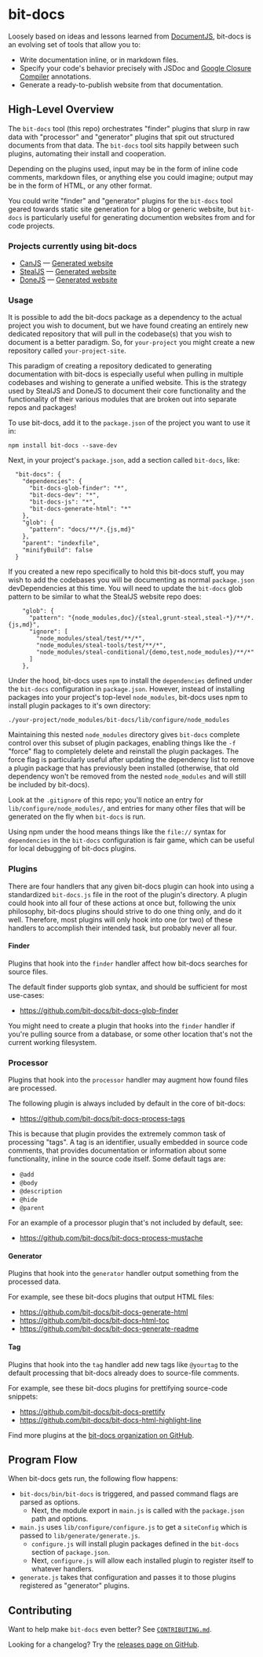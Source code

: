 # bit-docs

Loosely based on ideas and lessons learned from [DocumentJS](http://documentjs.com), bit-docs is an evolving set of tools that allow you to:

 - Write documentation inline, or in markdown files.
 - Specify your code's behavior precisely with JSDoc
   and [Google Closure Compiler](https://github.com/google/closure-compiler/wiki/Annotating-JavaScript-for-the-Closure-Compiler)
   annotations.
- Generate a ready-to-publish website from that documentation.

## High-Level Overview

The `bit-docs` tool (this repo) orchestrates "finder" plugins that slurp in raw data with "processor" and "generator" plugins that spit out structured documents from that data. The `bit-docs` tool sits happily between such plugins, automating their install and cooperation.

Depending on the plugins used, input may be in the form of inline code comments, markdown files, or anything else you could imagine; output may be in the form of HTML, or any other format.

You could write "finder" and "generator" plugins for the `bit-docs` tool geared towards static site generation for a blog or generic website, but `bit-docs` is particularly useful for generating documention websites from and for code projects.

### Projects currently using bit-docs

 - [CanJS](https://github.com/canjs/canjs) — [Generated website](http://canjs.com)
 - [StealJS](https://github.com/stealjs/stealjs) — [Generated website](http://stealjs.com)
 - [DoneJS](https://github.com/donejs/donejs-next) — [Generated website](https://donejs.github.io/donejs-next)

### Usage 

It is possible to add the bit-docs package as a dependency to the actual project you wish to document, but we have found creating an entirely new dedicated repository that will pull in the codebase(s) that you wish to document is a better paradigm. So, for `your-project` you might create a new repository called `your-project-site`.

This paradigm of creating a repository dedicated to generating documentation with bit-docs is especially useful when pulling in multiple codebases and wishing to generate a unified website. This is the strategy used by StealJS and DoneJS to document their core functionality and the functionality of their various modules that are broken out into separate repos and packages!

To use bit-docs, add it to the `package.json` of the project you want to use it in:

```
npm install bit-docs --save-dev
```

Next, in your project's `package.json`, add a section called `bit-docs`, like:

```
  "bit-docs": {
    "dependencies": {
      "bit-docs-glob-finder": "*",
      "bit-docs-dev": "*",
      "bit-docs-js": "*",
      "bit-docs-generate-html": "*"
    },
    "glob": {
      "pattern": "docs/**/*.{js,md}"
    },
    "parent": "indexfile",
    "minifyBuild": false
  }
```

If you created a new repo specifically to hold this bit-docs stuff, you may wish to add the codebases you will be documenting as normal `package.json` devDependencies at this time. You will need to update the `bit-docs` glob pattern to be similar to what the StealJS website repo does:

```
    "glob": {
      "pattern": "{node_modules,doc}/{steal,grunt-steal,steal-*}/**/*.{js,md}",
      "ignore": [
        "node_modules/steal/test/**/*",
        "node_modules/steal-tools/test/**/*",
        "node_modules/steal-conditional/{demo,test,node_modules}/**/*"
      ]
	},
```

Under the hood, bit-docs uses `npm` to install the `dependencies` defined under the `bit-docs` configuration in `package.json`. However, instead of installing packages into your project's top-level `node_modules`, bit-docs uses npm to install plugin packages to it's own directory:

```
./your-project/node_modules/bit-docs/lib/configure/node_modules
```

Maintaining this nested `node_modules` directory gives `bit-docs` complete control over this subset of plugin packages, enabling things like the `-f` "force" flag to completely delete and reinstall the plugin packages. The force flag is particularly useful after updating the dependency list to remove a plugin package that has previously been installed (otherwise, that old dependency won't be removed from the nested `node_modules` and will still be included by bit-docs).

Look at the `.gitignore` of this repo; you'll notice an entry for `lib/configure/node_modules/`, and entries for many other files that will be generated on the fly when `bit-docs` is run.

Using npm under the hood means things like the `file://` syntax for `dependencies` in the `bit-docs` configuration is fair game, which can be useful for local debugging of bit-docs plugins.

### Plugins

There are four handlers that any given bit-docs plugin can hook into using a standardized `bit-docs.js` file in the root of the plugin's directory. A plugin could hook into all four of these actions at once but, following the unix philosophy, bit-docs plugins should strive to do one thing only, and do it well. Therefore, most plugins will only hook into one (or two) of these handlers to accomplish their intended task, but probably never all four.

#### Finder

Plugins that hook into the `finder` handler affect how bit-docs searches for source files.

The default finder supports glob syntax, and should be sufficient for most use-cases:

- <https://github.com/bit-docs/bit-docs-glob-finder>

You might need to create a plugin that hooks into the `finder` handler if you're pulling source from a database, or some other location that's not the current working filesystem.

### Processor

Plugins that hook into the `processor` handler may augment how found files are processed.

The following plugin is always included by default in the core of bit-docs:

- <https://github.com/bit-docs/bit-docs-process-tags>

This is because that plugin provides the extremely common task of processing "tags". A tag is an identifier, usually embedded in source code comments, that provides documentation or information about some functionality, inline in the source code itself. Some default tags are:

- `@add`
- `@body`
- `@description`
- `@hide`
- `@parent`

For an example of a processor plugin that's not included by default, see:

- <https://github.com/bit-docs/bit-docs-process-mustache>

#### Generator

Plugins that hook into the `generator` handler output something from the processed data.

For example, see these bit-docs plugins that output HTML files:

- <https://github.com/bit-docs/bit-docs-generate-html>
- <https://github.com/bit-docs/bit-docs-html-toc>
- <https://github.com/bit-docs/bit-docs-generate-readme>

#### Tag

Plugins that hook into the `tag` handler add new tags like `@yourtag` to the default processing that bit-docs already does to source-file comments.

For example, see these bit-docs plugins for prettifying source-code snippets:

- <https://github.com/bit-docs/bit-docs-prettify>
- <https://github.com/bit-docs/bit-docs-html-highlight-line>

Find more plugins at the [bit-docs organization on GitHub](https://github.com/bit-docs).

## Program Flow

When bit-docs gets run, the following flow happens:

- `bit-docs/bin/bit-docs` is triggered, and passed command flags are parsed as options.
	- Next, the module export in `main.js` is called with the `package.json` path and options.
- `main.js` uses `lib/configure/configure.js` to get a `siteConfig` which is passed to `lib/generate/generate.js`.
	- `configure.js` will install plugin packages defined in the `bit-docs` section of `package.json`.
	- Next, `configure.js` will allow each installed plugin to register itself to whatever handlers.
- `generate.js` takes that configuration and passes it to those plugins registered as "generator" plugins.

## Contributing

Want to help make `bit-docs` even better? See [`CONTRIBUTING.md`](CONTRIBUTING.md).

Looking for a changelog? Try the [releases page on GitHub](https://github.com/bit-docs/bit-docs/releases).
